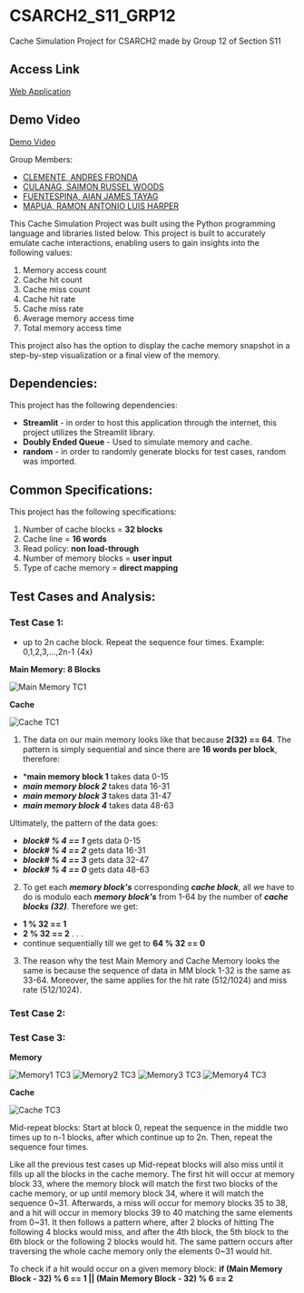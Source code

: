 # CSARCH2_S11_GRP12
Cache Simulation Project for CSARCH2 made by Group 12 of Section S11

## Access Link
[Web Application](https://csarch2s11grp12.streamlit.app/)

## Demo Video
[Demo Video](https://drive.google.com/file/d/1jlmixLLT2NWV2m8qQMv-LfvZki6iYtx9/view?usp=sharing)

Group Members:
* [CLEMENTE, ANDRES FRONDA](https://github.com/piptxt)
* [CULANAG, SAIMON RUSSEL WOODS](https://github.com/Sai-RWC)
* [FUENTESPINA, AIAN JAMES TAYAG](https://github.com/4thDimensionDuck)
* [MAPUA, RAMON ANTONIO LUIS HARPER](https://github.com/ramonmapua)

This Cache Simulation Project was built using the Python programming language and libraries listed below.
This project is built to accurately emulate cache interactions, enabling users to gain insights into the following values:
1. Memory access count
2. Cache hit count
3. Cache miss count
4. Cache hit rate
5. Cache miss rate
6. Average memory access time
7. Total memory access time
   
This project also has the option to display the cache memory snapshot in a step-by-step visualization or a final view of the memory.

## Dependencies:
This project has the following dependencies:

* **Streamlit** - in order to host this application through the internet, this project utilizes the Streamlit library.
* **Doubly Ended Queue** - Used to simulate memory and cache.
* **random** - in order to randomly generate blocks for test cases, random was imported.

## Common Specifications:
This project has the following specifications:
1. Number of cache blocks = **32 blocks** 
2. Cache line = **16 words** 
3. Read policy: **non load-through** 
4. Number of memory blocks = **user input**
5. Type of cache memory = **direct mapping**
   
## Test Cases and Analysis:

### Test Case 1:
* up to 2n cache block. Repeat the sequence four times. Example: 0,1,2,3,…,2n-1 {4x} 


**Main Memory: 8 Blocks**

![Main Memory TC1](images/MM_TC1.png)


**Cache**

![Cache TC1](images/C_TC1.png)

1. The data on our main memory looks like that because  **2(32) == 64**. The pattern is simply sequential and since there are **16 words per block**, therefore: 
* ***main memory block 1** takes data 0-15 
* ***main memory block 2*** takes data 16-31
* ***main memory block 3*** takes data 31-47
* ***main memory block 4*** takes data 48-63

Ultimately, the pattern of the data goes: 
* ***block# % 4 == 1*** gets data 0-15
* ***block# % 4 == 2*** gets data 16-31
* ***block# % 4 == 3*** gets data 32-47
* ***block# % 4 == 0*** gets data 48-63


2. To get each ***memory block's*** corresponding ***cache block***, all we have to do is modulo each ***memory block's*** from 1-64 by the number of ***cache blocks (32)***. Therefore we get:
* **1 % 32 == 1**
* **2 % 32 == 2** 
.
.
. 
* continue sequentially till we get to **64 % 32 == 0**


3. The reason why the test Main Memory and Cache Memory looks the same is because the sequence of data in MM block 1-32 is the same as 33-64. Moreover, the same applies for the hit rate (512/1024) and miss rate (512/1024).  


### Test Case 2:  


### Test Case 3: 

**Memory**

![Memory1 TC3](images/MM_TC3_1.png)
![Memory2 TC3](images/MM_TC3_2.png)
![Memory3 TC3](images/MM_TC3_3.png)
![Memory4 TC3](images/MM_TC3_4.png)

**Cache**

![Cache TC3](images/CM_TC3.png)

Mid-repeat blocks: Start at block 0, repeat the sequence in the middle two times up to n-1 blocks, after
which continue up to 2n. Then, repeat the sequence four times.

Like all the previous test cases up Mid-repeat blocks will also miss until it fills up all the blocks in the cache memory. The first hit will occur at memory block 33, where the memory block will match the first two blocks of the cache memory, or up until memory block 34, where it will match the sequence 0\~31.
Afterwards, a miss will occur for memory blocks 35 to 38, and a hit will occur in memory blocks 39 to 40 matching the same elements from 0\~31. It then follows a pattern where, after 2 blocks of hitting
The following 4 blocks would miss, and after the 4th block, the 5th block to the 6th block or the following 2 blocks would hit.
The same pattern occurs after traversing the whole cache memory only the elements 0\~31 would hit.

To check if a hit would occur on a given memory block:
**if (Main Memory Block - 32) % 6 == 1 || (Main Memory Block - 32) % 6 == 2**

